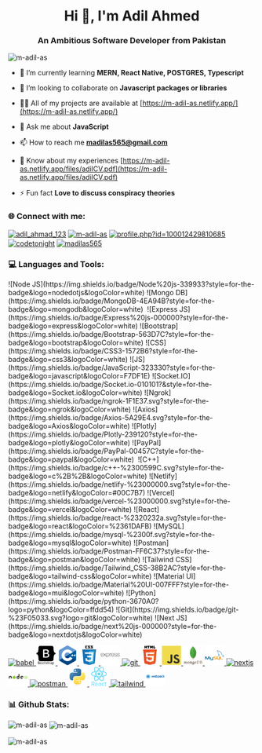 <h1 align="center">Hi 👋, I'm Adil Ahmed</h1>
<h3 align="center">An Ambitious Software Developer from Pakistan</h3>

<p align="left"> <img src="https://komarev.com/ghpvc/?username=m-adil-as&label=Profile%20views&color=0e75b6&style=flat" alt="m-adil-as" /> </p>

- 🌱 I’m currently learning **MERN, React Native, POSTGRES, Typescript**

- 👯 I’m looking to collaborate on **Javascript packages or libraries**

- 👨‍💻 All of my projects are available at [https://m-adil-as.netlify.app/](https://m-adil-as.netlify.app/)

- 💬 Ask me about **JavaScript**

- 📫 How to reach me **madilas565@gmail.com**

- 📄 Know about my experiences [https://m-adil-as.netlify.app/files/adilCV.pdf](https://m-adil-as.netlify.app/files/adilCV.pdf)

- ⚡ Fun fact **Love to discuss conspiracy theories**

<h3 align="left">🌐 Connect with me:</h3>
<p align="left">
<a href="https://twitter.com/adil_ahmad_123" target="blank"><img align="center" src="https://raw.githubusercontent.com/rahuldkjain/github-profile-readme-generator/master/src/images/icons/Social/twitter.svg" alt="adil_ahmad_123" height="30" width="40" /></a>
<a href="https://linkedin.com/in/m-adil-as" target="blank"><img align="center" src="https://raw.githubusercontent.com/rahuldkjain/github-profile-readme-generator/master/src/images/icons/Social/linked-in-alt.svg" alt="m-adil-as" height="30" width="40" /></a>
<a href="https://fb.com/profile.php?id=100012429810685" target="blank"><img align="center" src="https://raw.githubusercontent.com/rahuldkjain/github-profile-readme-generator/master/src/images/icons/Social/facebook.svg" alt="profile.php?id=100012429810685" height="30" width="40" /></a>
<a href="https://www.youtube.com/c/codetonight" target="blank"><img align="center" src="https://raw.githubusercontent.com/rahuldkjain/github-profile-readme-generator/master/src/images/icons/Social/youtube.svg" alt="codetonight" height="30" width="40" /></a>
<a href="https://www.hackerrank.com/madilas565" target="blank"><img align="center" src="https://raw.githubusercontent.com/rahuldkjain/github-profile-readme-generator/master/src/images/icons/Social/hackerrank.svg" alt="madilas565" height="30" width="40" /></a>
</p>

<h3 align="left">💻 Languages and Tools:</h3>
<p align="left">
![Node JS](https://img.shields.io/badge/Node%20js-339933?style=for-the-badge&logo=nodedotjs&logoColor=white) ![Mongo DB](https://img.shields.io/badge/MongoDB-4EA94B?style=for-the-badge&logo=mongodb&logoColor=white) <a href='https://ejs.co/' target="_blank"><img alt='' src='https://img.shields.io/badge/EJS-100000?style=for-the-badge&logo=&logoColor=6F2020&labelColor=402FDD&color=B72222'/></a> ![Express JS](https://img.shields.io/badge/Express%20js-000000?style=for-the-badge&logo=express&logoColor=white) ![Bootstrap](https://img.shields.io/badge/Bootstrap-563D7C?style=for-the-badge&logo=bootstrap&logoColor=white) ![CSS](https://img.shields.io/badge/CSS3-1572B6?style=for-the-badge&logo=css3&logoColor=white) ![JS](https://img.shields.io/badge/JavaScript-323330?style=for-the-badge&logo=javascript&logoColor=F7DF1E) ![Socket.IO](https://img.shields.io/badge/Socket.io-010101?&style=for-the-badge&logo=Socket.io&logoColor=white) ![Ngrok](https://img.shields.io/badge/ngrok-1F1E37.svg?style=for-the-badge&logo=ngrok&logoColor=white) ![Axios](https://img.shields.io/badge/Axios-5A29E4.svg?style=for-the-badge&logo=Axios&logoColor=white) ![Plotly](https://img.shields.io/badge/Plotly-239120?style=for-the-badge&logo=plotly&logoColor=white) ![PayPal](https://img.shields.io/badge/PayPal-00457C?style=for-the-badge&logo=paypal&logoColor=white) <a href='https://www.statsmodels.org/' target="_blank"><img alt='' src='https://img.shields.io/badge/Statsmodel-100000?style=for-the-badge&logo=&logoColor=F10F0F&labelColor=402FDD&color=519FFF'/></a> ![C++](https://img.shields.io/badge/c++-%2300599C.svg?style=for-the-badge&logo=c%2B%2B&logoColor=white) ![Netlify](https://img.shields.io/badge/netlify-%23000000.svg?style=for-the-badge&logo=netlify&logoColor=#00C7B7) ![Vercel](https://img.shields.io/badge/vercel-%23000000.svg?style=for-the-badge&logo=vercel&logoColor=white) ![React](https://img.shields.io/badge/react-%2320232a.svg?style=for-the-badge&logo=react&logoColor=%2361DAFB) ![MySQL](https://img.shields.io/badge/mysql-%2300f.svg?style=for-the-badge&logo=mysql&logoColor=white) ![Postman](https://img.shields.io/badge/Postman-FF6C37?style=for-the-badge&logo=postman&logoColor=white) ![Tailwind CSS](https://img.shields.io/badge/Tailwind_CSS-38B2AC?style=for-the-badge&logo=tailwind-css&logoColor=white) ![Material UI](https://img.shields.io/badge/Material%20UI-007FFF?style=for-the-badge&logo=mui&logoColor=white) ![Python](https://img.shields.io/badge/python-3670A0?logo=python&logoColor=ffdd54) ![Git](https://img.shields.io/badge/git-%23F05033.svg?logo=git&logoColor=white) ![Next JS](https://img.shields.io/badge/next%20js-000000?style=for-the-badge&logo=nextdotjs&logoColor=white) 
</p>

<p align="left"> 
  <a href="https://babeljs.io/" target="_blank" rel="noreferrer"> <img src="https://www.vectorlogo.zone/logos/babeljs/babeljs-icon.svg" alt="babel" width="40" height="40"/> </a> <a href="https://getbootstrap.com" target="_blank" rel="noreferrer"> <img src="https://raw.githubusercontent.com/devicons/devicon/master/icons/bootstrap/bootstrap-plain-wordmark.svg" alt="bootstrap" width="40" height="40"/> </a> <a href="https://www.w3schools.com/cpp/" target="_blank" rel="noreferrer"> <img src="https://raw.githubusercontent.com/devicons/devicon/master/icons/cplusplus/cplusplus-original.svg" alt="cplusplus" width="40" height="40"/> </a> <a href="https://www.w3schools.com/css/" target="_blank" rel="noreferrer"> <img src="https://raw.githubusercontent.com/devicons/devicon/master/icons/css3/css3-original-wordmark.svg" alt="css3" width="40" height="40"/> </a> <a href="https://expressjs.com" target="_blank" rel="noreferrer"> <img src="https://raw.githubusercontent.com/devicons/devicon/master/icons/express/express-original-wordmark.svg" alt="express" width="40" height="40"/> </a> <a href="https://git-scm.com/" target="_blank" rel="noreferrer"> <img src="https://www.vectorlogo.zone/logos/git-scm/git-scm-icon.svg" alt="git" width="40" height="40"/> </a> <a href="https://www.w3.org/html/" target="_blank" rel="noreferrer"> <img src="https://raw.githubusercontent.com/devicons/devicon/master/icons/html5/html5-original-wordmark.svg" alt="html5" width="40" height="40"/> </a> <a href="https://developer.mozilla.org/en-US/docs/Web/JavaScript" target="_blank" rel="noreferrer"> <img src="https://raw.githubusercontent.com/devicons/devicon/master/icons/javascript/javascript-original.svg" alt="javascript" width="40" height="40"/> </a> <a href="https://www.mongodb.com/" target="_blank" rel="noreferrer"> <img src="https://raw.githubusercontent.com/devicons/devicon/master/icons/mongodb/mongodb-original-wordmark.svg" alt="mongodb" width="40" height="40"/> </a> <a href="https://www.mysql.com/" target="_blank" rel="noreferrer"> <img src="https://raw.githubusercontent.com/devicons/devicon/master/icons/mysql/mysql-original-wordmark.svg" alt="mysql" width="40" height="40"/> </a> <a href="https://nextjs.org/" target="_blank" rel="noreferrer"> <img src="https://cdn.worldvectorlogo.com/logos/nextjs-2.svg" alt="nextjs" width="40" height="40"/> </a> <a href="https://nodejs.org" target="_blank" rel="noreferrer"> <img src="https://raw.githubusercontent.com/devicons/devicon/master/icons/nodejs/nodejs-original-wordmark.svg" alt="nodejs" width="40" height="40"/> </a> <a href="https://postman.com" target="_blank" rel="noreferrer"> <img src="https://www.vectorlogo.zone/logos/getpostman/getpostman-icon.svg" alt="postman" width="40" height="40"/> </a> <a href="https://www.python.org" target="_blank" rel="noreferrer"> <img src="https://raw.githubusercontent.com/devicons/devicon/master/icons/python/python-original.svg" alt="python" width="40" height="40"/> </a> <a href="https://reactjs.org/" target="_blank" rel="noreferrer"> <img src="https://raw.githubusercontent.com/devicons/devicon/master/icons/react/react-original-wordmark.svg" alt="react" width="40" height="40"/> </a> <a href="https://tailwindcss.com/" target="_blank" rel="noreferrer"> <img src="https://www.vectorlogo.zone/logos/tailwindcss/tailwindcss-icon.svg" alt="tailwind" width="40" height="40"/> </a> <a href="https://webpack.js.org" target="_blank" rel="noreferrer"> <img src="https://raw.githubusercontent.com/devicons/devicon/d00d0969292a6569d45b06d3f350f463a0107b0d/icons/webpack/webpack-original-wordmark.svg" alt="webpack" width="40" height="40"/> </a> </p>

<h3 align="left">📊 Github Stats:</h3>
<p><img align="left" src="https://github-readme-stats.vercel.app/api/top-langs?username=m-adil-as&show_icons=true&locale=en&layout=compact" alt="m-adil-as" /></p>

<p>&nbsp;<img align="center" src="https://github-readme-stats.vercel.app/api?username=m-adil-as&show_icons=true&locale=en" alt="m-adil-as" /></p>

<p><img align="center" src="https://github-readme-streak-stats.herokuapp.com/?user=m-adil-as&" alt="m-adil-as" /></p>
